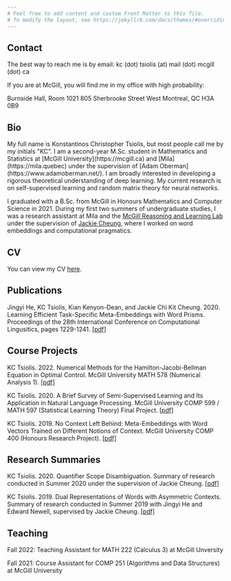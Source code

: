 ```yaml
---
# Feel free to add content and custom Front Matter to this file.
# To modify the layout, see https://jekyllrb.com/docs/themes/#overriding-theme-defaults
---
```


<h2>Contact</h2>

The best way to reach me is by email:
kc (dot) tsiolis (at) mail (dot) mcgill (dot) ca

If you are at McGill, you will find me in my office with high probability:

Burnside Hall, Room 1021
805 Sherbrooke Street West
Montreal, QC H3A 0B9

<h2>Bio</h2>
My full name is Konstantinos Christopher Tsiolis, but most people call me by my initials "KC". I am a second-year M.Sc. student in Mathematics and Statistics at [McGill University](https://mcgill.ca) and [Mila](https://mila.quebec) under the supervision of [Adam Oberman](https://www.adamoberman.net/). I am broadly interested in developing a rigorous theoretical understanding of deep learning. My current research is on self-supervised learning and random matrix theory for neural networks.

I graduated with a B.Sc. from McGill in Honours Mathematics and Computer Science in 2021. During my first two summers of undergraduate studies, I was a research assistant at Mila and the [McGill Reasoning and Learning Lab](http://rl.cs.mcgill.ca) under the supervision of [Jackie Cheung](https://cs.mcgill.ca/~jcheung), where I worked on word embeddings and computational pragmatics.

<h2>CV</h2>

You can view my CV [here](cv.pdf).

<h2>Publications</h2>

Jingyi He, KC Tsiolis, Kian Kenyon-Dean, and Jackie Chi Kit Cheung. 2020. Learning Efficient Task-Specific
Meta-Embeddings with Word Prisms. Proceedings of the 28th International Conference on Computational
Lingusitics, pages 1229-1241. [[pdf]](https://www.aclweb.org/anthology/2020.coling-main.106.pdf)

<h2>Course Projects</h2>

KC Tsiolis. 2022. Numerical Methods for the Hamilton-Jacobi-Bellman Equation in Optimal Control. McGill University MATH 578 (Numerical Analysis 1). [[pdf]](math578_final_project.pdf)

KC Tsiolis. 2020. A Brief Survey of Semi-Supervised Learning and Its Application in
Natural Language Processing. McGill University COMP 599 / MATH 597 (Statistical Learning Theory) Final Project. [[pdf]](comp599_semi-supervised.pdf)

KC Tsiolis. 2019. No Context Left Behind: Meta-Embeddings with Word Vectors Trained on Different Notions of Context. McGill University COMP 400 (Honours Research Project). [[pdf]](comp400_final_report.pdf)

<h2>Research Summaries</h2>

KC Tsiolis. 2020. Quantifier Scope Disambiguation. Summary of research conducted in Summer 2020 under the supervision of Jackie Cheung. [[pdf]](summer2020_research_summary.pdf)

KC Tsiolis. 2019. Dual Representations of Words with Asymmetric Contexts. Summary of research conducted in Summer 2019 with Jingyi He and Edward Newell, supervised by Jackie Cheung. [[pdf]](summer2019_research_summary.pdf)

<h2>Teaching</h2>

Fall 2022: Teaching Assistant for MATH 222 (Calculus 3) at McGill Unversity

Fall 2021: Course Assistant for COMP 251 (Algorithms and Data Structures) at McGill University